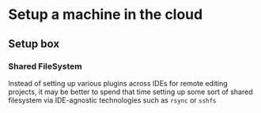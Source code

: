 # Setup a machine in the cloud

## Setup box

### Shared FileSystem

Instead of setting up various plugins across IDEs for remote editing projects, it may be better to spend that time setting up some sort of shared filesystem via IDE-agnostic technologies such as `rsync` or `sshfs`

